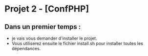 # Projet 2 - [ConfPHP]

## __Dans un premier temps :__

* je vais vous demander  d'installer le projet.
* Vous utiliserez ensuite le fichier install.sh pour installer toutes les dépendances.